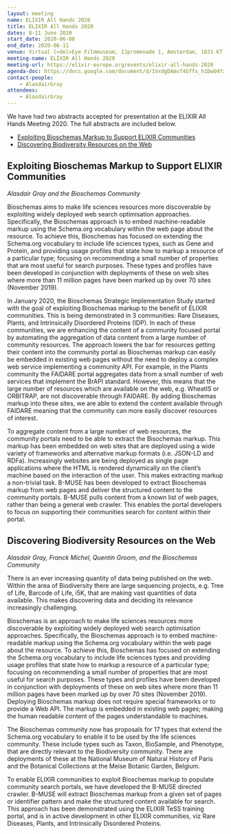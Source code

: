 ```yaml
---
layout: meeting
name: ELIXIR All Hands 2020
title: ELIXIR All Hands 2020
dates: 8-11 June 2020
start_date: 2020-06-08
end_date: 2020-06-11
venue: Virtual (<del>Eye Filmmuseum, IJpromenade 1, Amsterdam, 1031 KT, Netherlands</del>)
meeting-name: ELIXIR All Hands 2020
meeting-url: https://elixir-europe.org/events/elixir-all-hands-2020
agenda-doc: https://docs.google.com/document/d/1VxdgDAmvT4Gffx_h1DwU4YzR_X8Z4MXTVgdvlJPjIxU/edit#
contact-people:
    - AlasdairGray
attendees:
    - AlasdairGray
---
```


We have had two abstracts accepted for presentation at the ELIXIR All Hands Meeting 2020. The full abstracts are included below.

- [Exploiting Bioschemas Markup to Support ELIXIR Communities](#exploiting-bioschemas-markup-to-support-elixir-communities)
- [Discovering Biodiversity Resources on the Web](#discovering-biodiversity-resources-on-the-web)


## Exploiting Bioschemas Markup to Support ELIXIR Communities

_Alasdair Gray and the Bioschemas Community_

Bioschemas aims to make life sciences resources more discoverable by exploiting widely deployed web search optimisation approaches. Specifically, the Bioschemas approach is to embed machine-readable markup using the Schema.org vocabulary within the web page about the resource. To achieve this, Bioschemas has focused on extending the Schema.org vocabulary to include life sciences types, such as Gene and Protein, and providing usage profiles that state how to markup a resource of a particular type; focusing on recommending a small number of properties that are most useful for search purposes. These types and profiles have been developed in conjunction with deployments of these on web sites where more than 11 million pages have been marked up by over 70 sites (November 2019).

In January 2020, the Bioschemas Strategic Implementation Study started with the goal of exploiting Bioschemas markup to the benefit of ELIXIR communities. This is being demonstrated in 3 communities: Rare Diseases, Plants, and Intrinsically Disordered Proteins (IDP). In each of these communities, we are enhancing the content of a community focused portal by automating the aggregation of data content from a large number of community resources. The approach lowers the bar for resources getting their content into the community portal as Bioschemas markup can easily be embedded in existing web pages without the need to deploy a complex web service implementing a community API. For example, in the Plants community the FAIDARE portal aggregates data from a small number of web services that implement the BrAPI standard. However, this means that the large number of resources which are available on the web, e.g. WheatIS or ORBITRAP, are not discoverable through FAIDARE. By adding Bioschemas markup into these sites, we are able to extend the content available through FAIDARE meaning that the community can more easily discover resources of interest.

To aggregate content from a large number of web resources, the community portals need to be able to extract the Bisochemas markup. This markup has been embedded on web sites that are deployed using a wide variety of frameworks and alternative markup formats (i.e. JSON-LD and RDFa). Increasingly websites are being deployed as single page applications where the HTML is rendered dynamically on the client’s machine based on the interaction of the user. This makes extracting markup a non-trivial task. B-MUSE has been developed to extract Bioschemas markup from web pages and deliver the structured content to the community portals. B-MUSE pulls content from a known list of web pages, rather than being a general web crawler. This enables the portal developers to focus on supporting their communities search for content within their portal.

## Discovering Biodiversity Resources on the Web

_Alasdair Gray, Franck Michel, Quentin Groom, and the Bioschemas Community_

There is an ever increasing quantity of data being published on the web. Within the area of Biodiversity there are large sequencing projects, e.g. Tree of Life, Barcode of Life, i5K, that are making vast quantities of data available. This makes discovering data and deciding its relevance increasingly challenging.

Bioschemas is an approach to make life sciences resources more discoverable by exploiting widely deployed web search optimisation approaches. Specifically, the Bioschemas approach is to embed machine-readable markup using the Schema.org vocabulary within the web page about the resource. To achieve this, Bioschemas has focused on extending the Schema.org vocabulary to include life sciences types and providing usage profiles that state how to markup a resource of a particular type; focusing on recommending a small number of properties that are most useful for search purposes. These types and profiles have been developed in conjunction with deployments of these on web sites where more than 11 million pages have been marked up by over 70 sites (November 2019). Deploying Bioschemas markup does not require special frameworks or to provide a Web API. The markup is embedded in existing web pages; making the human readable content of the pages understandable to machines.

The Bioschemas community now has proposals for 17 types that extend the Schema.org vocabulary to enable it to be used by the life sciences community. These include types such as Taxon, BioSample, and Phenotype, that are directly relevant to the Biodiversity community. There are deployments of these at the National Museum of Natural History of Paris and the Botanical Collections at the Meise Botanic Garden, Belgium.

To enable ELIXIR communities to exploit Bioschemas markup to populate community search portals, we have developed the B-MUSE directed crawler. B-MUSE will extract Bioschemas markup from a given set of pages or identifier pattern and make the structured content available for search. This approach has been demonstrated using the ELIXIR TeSS training portal, and is in active development in other ELIXIR communities, viz Rare Diseases, Plants, and Intrinsically Disordered Proteins.
